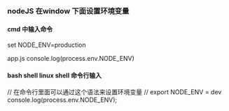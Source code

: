 


### nodeJS 在window 下面设置环境变量



#### cmd 中输入命令
set NODE_ENV=production

app.js
    console.log(process.env.NODE_ENV)

#### bash shell linux shell 命令行输入
// 在命令行里面可以通过这个语法来设置环境变量
// export NODE_ENV = dev
console.log(process.env.NODE_ENV);
